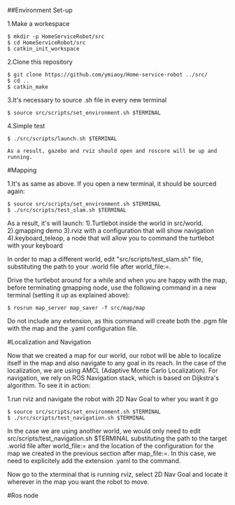 ##Environment Set-up

 1.Make a workespace
	
	$ mkdir -p HomeServiceRobot/src
	$ cd HomeServiceRobot/src
	$ catkin_init_workspace 

 2.Clone this repository

    $ git clone https://github.com/ymiaoy/Home-service-robot ../src/
	$ cd ..
	$ catkin_make
	
 3.It's necessary to source .sh file in every new terminal
	
	$ source src/scripts/set_environment.sh $TERMINAL
 
 4.Simple test
 
 	$ ./src/scripts/launch.sh $TERMINAL
 	
    As a result, gazebo and rviz should open and roscore will be up and running.

#Mapping

 1.It's as same as above. If you open a new terminal, it should be sourced again:
	 	
	$ source src/scripts/set_environment.sh $TERMINAL
	$ ./src/scripts/test_slam.sh $TERMINAL  
	
As a result, it's will launch:
		1).Turtlebot inside the world in src/world.
		2).gmapping demo
		3).rviz with a configuration that will show navigation
		4).keyboard_teleop, a node that will allow you to command the turtlebot with your keyboard

In order to map a different world, edit "src/scripts/test_slam.sh" file, substituting  the path to your .world file after world_file:=.
	
Drive the turtlebot around for a while and when you are happy with the map, before terminating gmapping node, use the following command in a new terminal (setting it up as explained above):
	
	$ rosrun map_server map_saver -f src/map/map
	
Do not include any extension, as this command will create both the .pgm file with the map and the .yaml configuration file.

#Localization and Navigation

Now that we created a map for our world, our robot will be able to localize itself in the map and also navigate to any goal in its reach. In the case of the localization, we are using AMCL (Adaptive Monte Carlo Localization). For navigation, we rely on ROS Navigation stack, which is based on Dijkstra's algorithm. To see it in action:

 
1.run rviz and navigate the robot with 2D Nav Goal to wher you want it go
 

 	
	$ source src/scripts/set_environment.sh $TERMINAL
	$ ./src/scripts/test_navigation.sh $TERMINAL
   
In the case we are using another world, we would only need to edit src/scripts/test_navigation.sh $TERMINAL substituting the path to the target .world file after world_file:= and the location of the configuration for the map we created in the previous section after map_file:=. In this case, we need to explicitely add the extension .yaml to the command.

Now go to the xterminal that is running rviz, select 2D Nav Goal and locate it wherever in the map you want the robot to move.

#Ros node

	



